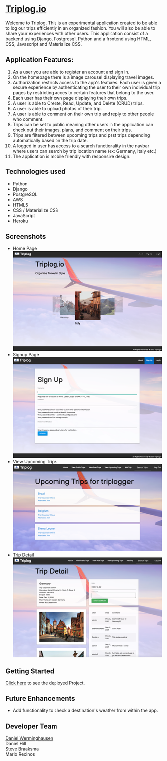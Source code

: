 # [Triplog.io](https://triplogapp.herokuapp.com/)
Welcome to Triplog. This is an experimental application created to be able to log our trips efficiently in an organized fashion. You will also be able to share your experiences with other users. This application consist of a backend using Django, Postgresql, Python and a frontend using HTML, CSS, Javascript and Materialize CSS.

## Application Features:
1. As a user you are able to register an account and sign in.
2. On the homepage there is a image carousel displaying travel images.
3. Authorization restricts access to the app's features. Each user is given a secure experience by authenticating the user to their own individual trip pages by restricting acces to certain features that belong to the user.
4. Each user has their own page displaying their own trips.
5. A user is able to Create, Read, Update, and Delete (CRUD) trips.
6. A user is able to upload photos of their trip.
7. A user is able to comment on their own trip and reply to other people who comment.
8. Trips can be set to public meaning other users in the application can check out their images, plans, and comment on their trips.
9. Trips are filtered between upcoming trips and past trips depending automatically based on the trip date.
10. A logged in user has access to a search functionality in the navbar where users can search by trip location name (ex: Germany, Italy etc.)
11. The application is mobile friendly with responsive design.


## Technologies used
- Python
- Django
- PostgreSQL
- AWS
- HTML5
- CSS / Materialize CSS
- JavaScript
- Heroku



## Screenshots

- Home Page<br>
  <img src="./main_app/static/css/images/home.png" width="500">
- Signup Page<br>
  <img src="./main_app/static/css/images/signup.png" width="500">
- View Upcoming Trips<br>
  <img src="./main_app/static/css/images/trips.png" width="500">
- Trip Detail<br>
  <img src="./main_app/static/css/images/detail.png" width="500">

## Getting Started

[Click here](https://triplogapp.herokuapp.com/) to see the deployed Project.

## Future Enhancements

- Add functionality to check a destination's weather from within the app.

## Developer Team

[Daniel Werminghausen](https://danielwerminghausenporfolio.netlify.app/)<br>
Daniel Hill<br>
Steve Braaksma<br>
Mario Recinos<br>
